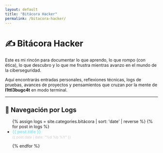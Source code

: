 ```yaml
---
layout: default
title: "Bitácora Hacker"
permalink: /bitacora-hacker/
---
```


# ✍️ Bitácora Hacker

Este es mi rincón para documentar lo que aprendo, lo que rompo (con ética), lo que descubro y lo que me frustra mientras avanzo en el mundo de la ciberseguridad.

Aquí encontrarás entradas personales, reflexiones técnicas, logs de pruebas, avances de proyectos y pensamientos que cruzan por la mente de **l1ttl3bugc4t** en modo terminal.

---

## 🧭 Navegación por Logs

<ul>
  {% assign logs = site.categories.bitácora | sort: 'date' | reverse %}
  {% for post in logs %}
    <li style="margin-bottom: 0.8rem;">
      <a href="{{ post.url | relative_url }}" style="font-weight: bold; text-decoration: none; color: #8be9fd;">
        {{ post.title }}
      </a><br>
      <small style="color: #ccc;">{{ post.date | date: "%d %b %Y" }}</small>
    </li>
  {% endfor %}
</ul>
